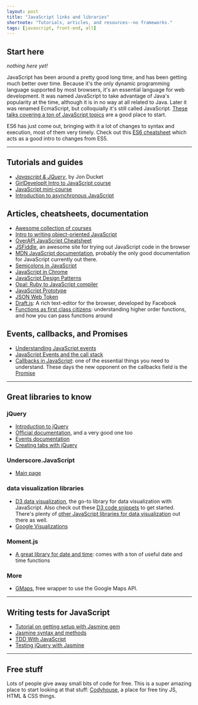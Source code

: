 ```yaml
---
layout: post
title: "JavaScript links and libraries"
shortnote: "Tutorials, articles, and resources--no frameworks."
tags: [javascript, front-end, all]
---
```


## Start here
*nothing here yet!*

JavaScript has been around a pretty good long time, and has been getting much better over time. Because it's the only dynamic programming language supported by most browsers, it's an essential language for web development. It was named JavaScript to take advantage of Java's popularity at the time, although it is in no way at all related to Java. Later it was renamed EcmaScript, but colloquially it's still called JavaScript. [These talks covering a ton of JavaScript topics](https://talks.devbootcamp.com/?s=JavaScript) are a good place to start.

ES6 has just come out, bringing with it a lot of changes to syntax and execution, most of them very timely. Check out this [ES6 cheatsheet](https://es6cheatsheet.com/) which acts as a good intro to changes from ES5.

<hr>

## Tutorials and guides
* *[Javascript & JQuery](https://www.amazon.com/JavaScript-JQuery-Interactive-Front-End-Development/dp/1118531647)*, by Jon Ducket
* [GirlDevelopIt Intro to JavaScript course](https://www.girldevelopit.com/materials/intro-JavaScript)
* [JavaScript mini-course](http://ejohn.org/apps/learn/)
* [Introduction to asynchronous JavaScript](http://tutorials.pluralsight.com/front-end-javascript/introduction-to-asynchronous-javascript#wHxHM2jaxoX5vgkZ.99)

## Articles, cheatsheets, documentation
* [Awesome collection of courses](https://front-endmasters.com/courses/)
* [Intro to writing object-oriented JavaScript](http://code.tutsplus.com/tutorials/the-basics-of-object-oriented-javascript--net-7670)
* [OverAPI JavaScript Cheatsheet](http://overapi.com/javascript)
* [JSFiddle](https://JavaScriptfiddle.net/), an awesome site for trying out JavaScript code in the browser
* [MDN JavaScript documentation](https://developer.mozilla.org/en-US/docs/Web/JavaScript), probably the only good documentation for JavaScript currently out there.
* [Semicolons in JavaScript](https://www.codecademy.com/blog/78)
* [JavaScript in Chrome](https://developer.chrome.com/devtools/docs/console)
* [JavaScript Design Patterns](https://addyosmani.com/resources/essentialJavaScriptdesignpatterns/book/)
* [Opal: Ruby to JavaScript compiler](http://opalrb.org/)
* [JavaScript Prototype](https://javascriptweblog.wordpress.com/2010/06/07/understanding-javascript-prototypes/)
* [JSON Web Token](https://jwt.io/introduction/)
* [Draft.js](https://facebook.github.io/draft-JavaScript/docs/overview.html#content): A rich text-editor for the browser, developed by Facebook
* [Functions as first class citizens](http://ryanchristiani.com/functions-as-first-class-citizens-in-javascript/): understanding higher order functions, and how you can pass functions around

## Events, callbacks, and Promises
* [Understanding JavaScript events](http://www.w3schools.com/JavaScript/JavaScript_events.asp)
* [JavaScript Events and the call stack](http://bit.ly/1Btu0Iy)
* [Callbacks in JavaScript](http://callbackhell.com/): one of the essential things you need to understand. These days the new opponent on the callbacks field is the [Promise](http://www.html5rocks.com/en/tutorials/es6/promises/)

<hr>

## Great libraries to know

### jQuery
* [Introduction to jQuery](https://www.smashingmagazine.com/2014/05/mystery-jquery-object-syntax-basic-introduction/)
* [Official documentation](http://api.jquery.com/), and a very good one too
* [Events documentation](http://api.jquery.com/category/events/)
* [Creating tabs with jQuery](http://www.mkyong.com/jquery/how-to-use-css-and-jquery-to-hide-and-show-tab-content/)

### Underscore.JavaScript
* [Main page](http://underscoreJavaScript.org/)

### data visualization libraries
* [D3 data visualization](https://github.com/d3/d3), the go-to library for data visualization with JavaScript. Also check out these [D3 code snippets](https://bl.ocks.org/) to get started. There's plenty of [other JavaScript libraries for data visualization](http://www.sitepoint.com/twelve-javascript-libraries-data-visualization/) out there as well.
* [Google Visualizations](https://developers.google.com/chart/interactive/docs/reference#development-tip)

### Moment.js
* [A great library for date and time](http://momentJavaScript.com/): comes with a ton of useful date and time functions

### More
* [GMaps](https://github.com/hpneo/gmaps), free wrapper to use the Google Maps API.

<hr>

## Writing tests for JavaScript
* [Tutorial on getting setup with Jasmine gem](http://jasmine.github.io/2.4/introduction.html)
* [Jasmine syntax and methods](http://jasmine.github.io/2.4/introduction.html)
* [TDD With JavaScript](http://tutorials.pluralsight.com/front-end-javascript/introduction-to-test-driven-development-in-javascript)
* [Testing jQuery with Jasmine](https://github.com/velesin/jasmine-jquery)

<hr>

## Free stuff
Lots of people give away small bits of code for free. This is a super amazing place to start looking at that stuff: [Codyhouse](https://codyhouse.co/), a place for free tiny JS, HTML & CSS things.
